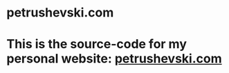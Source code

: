 # petrushevski.com

# This is the source-code for my personal website: [petrushevski.com](http://www.petrushevski.com/)
